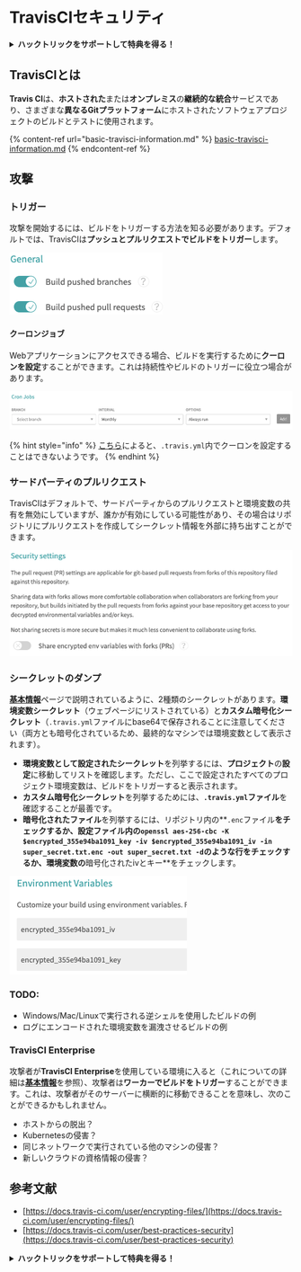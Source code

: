 # TravisCIセキュリティ

<details>

<summary><strong>ハックトリックをサポートして特典を得る！</strong></summary>

- **HackTricksで会社を宣伝したい**場合や、**最新バージョンのPEASSを入手したり、HackTricksをPDFでダウンロード**したい場合は、[**サブスクリプションプラン**](https://github.com/sponsors/carlospolop)をチェックしてください！
- [**公式PEASS＆HackTricksグッズ**](https://peass.creator-spring.com)を手に入れましょう
- [**The PEASS Family**](https://opensea.io/collection/the-peass-family)を発見しましょう。独占的な[**NFT**](https://opensea.io/collection/the-peass-family)のコレクションです
- 💬 [**Discordグループ**](https://discord.gg/hRep4RUj7f)または[**Telegramグループ**](https://t.me/peass)に参加するか、**Twitter**で私をフォローしてください 🐦 [**@carlospolopm**](https://twitter.com/carlospolopm)
- **ハッキングのトリックを共有するには、**[**HackTricks**](https://github.com/carlospolop/hacktricks)と[**HackTricks Cloud**](https://github.com/carlospolop/hacktricks-cloud)のGitHubリポジトリにPRを提出してください。

</details>

## TravisCIとは

**Travis CI**は、**ホストされた**または**オンプレミス**の**継続的な統合**サービスであり、さまざまな**異なるGitプラットフォーム**にホストされたソフトウェアプロジェクトのビルドとテストに使用されます。

{% content-ref url="basic-travisci-information.md" %}
[basic-travisci-information.md](basic-travisci-information.md)
{% endcontent-ref %}

## 攻撃

### トリガー

攻撃を開始するには、ビルドをトリガーする方法を知る必要があります。デフォルトでは、TravisCIは**プッシュとプルリクエストでビルドをトリガー**します。

![](<../../.gitbook/assets/image (19) (1).png>)

#### クーロンジョブ

Webアプリケーションにアクセスできる場合、ビルドを実行するために**クーロンを設定**することができます。これは持続性やビルドのトリガーに役立つ場合があります。

![](<../../.gitbook/assets/image (42).png>)

{% hint style="info" %}
[こちら](https://github.com/travis-ci/travis-ci/issues/9162)によると、`.travis.yml`内でクーロンを設定することはできないようです。
{% endhint %}

### サードパーティのプルリクエスト

TravisCIはデフォルトで、サードパーティからのプルリクエストと環境変数の共有を無効にしていますが、誰かが有効にしている可能性があり、その場合はリポジトリにプルリクエストを作成してシークレット情報を外部に持ち出すことができます。

![](<../../.gitbook/assets/image (1) (1) (1) (1) (1) (1).png>)

### シークレットのダンプ

[**基本情報**](basic-travisci-information.md)ページで説明されているように、2種類のシークレットがあります。**環境変数シークレット**（ウェブページにリストされている）と**カスタム暗号化シークレット**（`.travis.yml`ファイルにbase64で保存されることに注意してください（両方とも暗号化されているため、最終的なマシンでは環境変数として表示されます）。

- **環境変数として設定されたシークレット**を列挙するには、**プロジェクト**の**設定**に移動してリストを確認します。ただし、ここで設定されたすべてのプロジェクト環境変数は、ビルドをトリガーすると表示されます。
- **カスタム暗号化シークレット**を列挙するためには、**`.travis.yml`ファイル**を確認することが最善です。
- **暗号化されたファイル**を列挙するには、リポジトリ内の**`.enc`ファイル**をチェックするか、設定ファイル内の`openssl aes-256-cbc -K $encrypted_355e94ba1091_key -iv $encrypted_355e94ba1091_iv -in super_secret.txt.enc -out super_secret.txt -d`のような行をチェックするか、**環境変数**の**暗号化されたivとキー**をチェックします。

![](<../../.gitbook/assets/image (71).png>)

### TODO:

- Windows/Mac/Linuxで実行される逆シェルを使用したビルドの例
- ログにエンコードされた環境変数を漏洩させるビルドの例

### TravisCI Enterprise

攻撃者が**TravisCI Enterprise**を使用している環境に入ると（これについての詳細は[**基本情報**](basic-travisci-information.md#travisci-enterprise)を参照）、攻撃者は**ワーカーでビルドをトリガー**することができます。これは、攻撃者がそのサーバーに横断的に移動できることを意味し、次のことができるかもしれません。

- ホストからの脱出？
- Kubernetesの侵害？
- 同じネットワークで実行されている他のマシンの侵害？
- 新しいクラウドの資格情報の侵害？

## 参考文献

- [https://docs.travis-ci.com/user/encrypting-files/](https://docs.travis-ci.com/user/encrypting-files/)
- [https://docs.travis-ci.com/user/best-practices-security](https://docs.travis-ci.com/user/best-practices-security)

<details>

<summary><strong>ハックトリックをサポートして特典を得る！</strong></summary>

- **HackTricksで会社を宣伝したい**場合や、**最新バージョンのPEASSを入手したり、HackTricksをPDFでダウンロード**したい場合は、[**サブスクリプションプラン**](https://github.com/sponsors/carlospolop)をチェックしてください！
- [**公式PEASS＆HackTricksグッズ**](https://peass.creator-spring.com)を手に入れましょう
- [**The PEASS Family**](https://opensea.io/collection/the-peass-family)を発見しましょう。独占的な[**NFT**](https://opensea.io/collection/the-peass-family)のコレクションです
- 💬 [**Discordグループ**](https://discord.gg/hRep4RUj7f)または[**Telegramグループ**](https://t.me/peass)に参加するか、**Twitter**で私をフォローしてください 🐦 [**@carlospolopm**](https://twitter.com/carlospolopm)
- **ハッキングのトリックを共有するには、**[**HackTricks**](https://github.com/carlospolop/hacktricks)と[**HackTricks Cloud**](https://github.com/carlospolop/hacktricks-cloud)のGitHubリポジトリにPRを提出してください。

</details>
